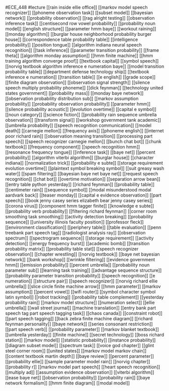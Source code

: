 #ECE_448
#lecture
[[rain inside ellie office]]
[[markov model speech recognizer]]
[[phoneme observation task]]
[[subset model]]
[[bayesian network]]
[[probability observation]]
[[rag alright testing]]
[[observation inference task]]
[[centisecond row vowel probability]]
[[probability noun model]]
[[english structure]]
[[parameter hmm baye]]
[[workout raining]]
[[monday algorithm]]
[[burglar house neighborhood probability burger house]]
[[correspondence table probability table]]
[[intelligence probability]]
[[position tongue]]
[[algorithm indiana neural speech recognition]]
[[task inference]]
[[parameter transition probability]]
[[frame theta]]
[[algorithm monday assumption]]
[[hmm finite machine]]
[[hmm training algorithm converge proof]]
[[textbook capital]]
[[symbol speech]]
[[norvig textbook algorithm inference e numeration baye]]
[[model transition probability table]]
[[department defense technology ship]]
[[textbook inference e numeration]]
[[transition table]]
[[e english]]
[[grade scope]]
[[finite diagram observation]]
[[observation signal strength]]
[[silence speech multiply probability phoneme]]
[[dick feynman]]
[[technology united states government]]
[[probability mass]]
[[monday baye network]]
[[observation probability distribution sub]]
[[markov assumption probability]]
[[probability observation probability]]
[[parameter hmm]]
[[silence probability acoustic]]
[[evolution overtime]]
[[capital e symbol]]
[[noun category]]
[[science fiction]]
[[probability rain sequence umbrella observation]]
[[transform signal]]
[[workshop government tank academic]]
[[umbrella probability]]
[[speech recognition communication]]
[[model death]]
[[carnegie mellon]]
[[frequency axis]]
[[phoneme english]]
[[internet poor richard rain]]
[[observation meaning transition]]
[[processing part speech]]
[[speech recognizer carnegie mellon]]
[[bunch chat bot]]
[[chunk textbook]]
[[frequency component]]
[[speech recognition hmm]]
[[resonance frequency tongue]]
[[inference task]]
[[baye net]]
[[percent probability]]
[[algorithm viterbi algorithm]]
[[burglar house]]
[[character indiana]]
[[normalization trick]]
[[probability e subte]]
[[storage requirement evolution overtime]]
[[plaintext symbol breaking symbol]]
[[suit greasy wash water]]
[[spam filtering]]
[[bayesian baye net baye net]]
[[request speech recognition]]
[[chat bot]]
[[overtime motivation]]
[[separation arrow bean]]
[[entry table python yesterday]]
[[richard feynman]]
[[probability table]]
[[centimeter rain]]
[[sequence symbol]]
[[modal misunderstood modal aardvark back]]
[[teaser monday]]
[[capital e evidence observation]]
[[part speech]]
[[book jenny casey series elizabeth bear jenny casey series]]
[[corona virus]]
[[component hmm tagger finite]]
[[knowledge e subte]]
[[probability verb probability]]
[[filtering richard feynman]]
[[corner room smoothing task smoothing]]
[[activity detection breaking]]
[[probability sequence]]
[[university illinois faculty position]]
[[professor fleck]]
[[environment classification]]
[[periphery table]]
[[table evaluation]]
[[penn treebank part speech tag]]
[[radiologist analysis ray]]
[[observation spectrum]]
[[spectrogram sequence]]
[[storage requirement]]
[[activity detection]]
[[energy frequency burst]]
[[academic bomb]]
[[transition probability matrix]]
[[probability table stat]]
[[speech recognizer observation]]
[[chapter wrestling]]
[[norvig textbook]]
[[baye net bayesian network]]
[[bank workshop]]
[[wrinkle filtering]]
[[evidence government hmm]]
[[emission probability]]
[[percent umbrella]]
[[probability noun parameter sub]]
[[learning task training]]
[[advantage sequence structure]]
[[probability parameter transition probability]]
[[speech recognition]]
[[e numeration]]
[[structure pair]]
[[speech recognizer]]
[[norvig richard ellie umbrella]]
[[slice circle finite machine arrow]]
[[hmm parameter]]
[[markov assumption]]
[[percent vowel]]
[[wifi router]]
[[symbol character symbol latin symbol]]
[[robot tracking]]
[[probability table complement]]
[[yesterday probability rain]]
[[markov model structure]]
[[numeration select]]
[[ellie umbrella]]
[[wall street journal]]
[[machine translation]]
[[entry bank part speech tag part speech tagging task]]
[[chaos canada]]
[[constraint robot]]
[[part speech tagging]]
[[back zebra finite machine diagram]]
[[richard feynman personality]]
[[baye network]]
[[series consonant restriction]]
[[part speech verb]]
[[probability parameter]]
[[markov blanket textbook]]
[[umbrella yesterday]]
[[finite machine]]
[[secret technology]]
[[boss richard station]]
[[markov model]]
[[statistic probability]]
[[instance probability]]
[[diagram subset model]]
[[spectrum task]]
[[voice god chapter]]
[[glint steel corner room]]
[[united states]]
[[markov model markov chain]]
[[content textbook martin depth]]
[[baye review]]
[[percent parameter]]
[[probability ellie]]
[[sample parameter model rain]]
[[norvig chapter]]
[[probability r]]
[[markov model part speech]]
[[heart speech recognition]]
[[multiply ad]]
[[assumption evidence observation]]
[[viterbi algorithm]]
[[ease baye net]]
[[observation probability]]
[[probability rain]]
[[baye network formalism]]
[[hmm finite diagram]]
[[modal model]]
